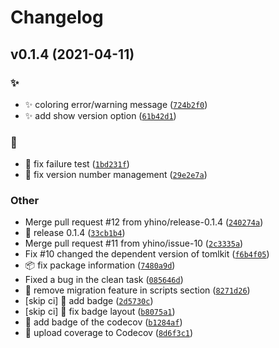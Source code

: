 # Changelog

<!--next-version-placeholder-->

## v0.1.4 (2021-04-11)

### :sparkles:
* :sparkles: coloring error/warning message  ([`724b2f0`](https://github.com/yhino/pipenv-poetry-migrate/commit/724b2f04347336b5176fb3325a8086cc39c75491))
* :sparkles: add show version option  ([`61b42d1`](https://github.com/yhino/pipenv-poetry-migrate/commit/61b42d1bbe757389c687b281733d20229000dade))

### :bug:
* :bug: fix failure test  ([`1bd231f`](https://github.com/yhino/pipenv-poetry-migrate/commit/1bd231fae448949ab81a9a16b54b856649375fb2))
* :bug: fix version number management  ([`29e2e7a`](https://github.com/yhino/pipenv-poetry-migrate/commit/29e2e7a4e90bfb5ff8294bf937ccb134f83a431b))

### Other
* Merge pull request #12 from yhino/release-0.1.4 ([`240274a`](https://github.com/yhino/pipenv-poetry-migrate/commit/240274a37072651aa2d2ef03cdc2ab839ea55459))
* :bookmark: release 0.1.4  ([`33cb1b4`](https://github.com/yhino/pipenv-poetry-migrate/commit/33cb1b48e21087a435367d8142aee200bdfeee73))
* Merge pull request #11 from yhino/issue-10 ([`2c3335a`](https://github.com/yhino/pipenv-poetry-migrate/commit/2c3335ac34f960eb6b75f97ad6e7d9501aa808c8))
* Fix #10 changed the dependent version of tomlkit  ([`f6b4f05`](https://github.com/yhino/pipenv-poetry-migrate/commit/f6b4f051c28709903fcd3ffbe0199da4ebe687d8))
* :package: fix package information  ([`7480a9d`](https://github.com/yhino/pipenv-poetry-migrate/commit/7480a9df81c5dadd66fc887a085f7577fc06f559))
* Fixed a bug in the clean task  ([`085646d`](https://github.com/yhino/pipenv-poetry-migrate/commit/085646d246f9bb2a455dc6fbb89380ead26fabaf))
* :triangular_flag_on_post: remove migration feature in scripts section  ([`8271d26`](https://github.com/yhino/pipenv-poetry-migrate/commit/8271d26a680d0728bef098c41cf2d66a06fad1eb))
* [skip ci] :memo: add badge  ([`2d5730c`](https://github.com/yhino/pipenv-poetry-migrate/commit/2d5730cc3f59f77ed3be0cfa3a476f8c2d4cc9bc))
* [skip ci] :memo: fix badge layout  ([`b8075a1`](https://github.com/yhino/pipenv-poetry-migrate/commit/b8075a105b403899814d2eb7cd9ce79698df935b))
* :memo: add badge of the codecov  ([`b1284af`](https://github.com/yhino/pipenv-poetry-migrate/commit/b1284af687c5e51f0e3e40927241bf98f48f7db9))
* :construction_worker: upload coverage to Codecov  ([`8d6f3c1`](https://github.com/yhino/pipenv-poetry-migrate/commit/8d6f3c17950a1b3edc7a55272df10f2142a97c31))

